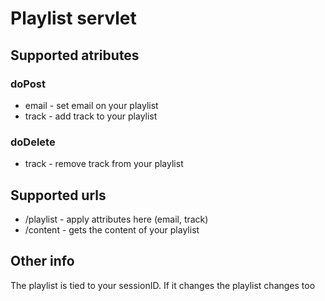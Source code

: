 # Playlist servlet
## Supported atributes
### doPost
- email - set email on your playlist
- track - add track to your playlist
### doDelete
- track - remove track from your playlist
## Supported urls
- /playlist - apply attributes here (email, track)
- /content - gets the content of your playlist
## Other info
The playlist is tied to your sessionID. If it changes the playlist changes too
